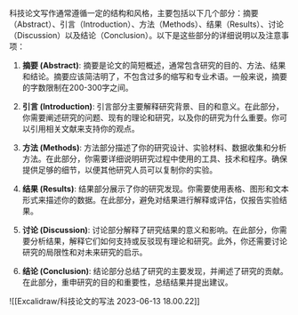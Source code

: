 科技论文写作通常遵循一定的结构和风格，主要包括以下几个部分：摘要（Abstract）、引言（Introduction）、方法（Methods）、结果（Results）、讨论（Discussion）以及结论（Conclusion）。以下是这些部分的详细说明以及注意事项：

1. **摘要 (Abstract)**: 摘要是论文的简短概述，通常包含研究的目的、方法、结果和结论。摘要应该简洁明了，不包含过多的缩写和专业术语。一般来说，摘要的字数限制在200-300字之间。
    
2. **引言 (Introduction)**: 引言部分主要解释研究背景、目的和意义。在此部分，你需要阐述研究的问题、现有的理论和研究，以及你的研究为什么重要。你可以引用相关文献来支持你的观点。
    
3. **方法 (Methods)**: 方法部分描述了你的研究设计、实验材料、数据收集和分析方法。在此部分，你需要详细说明研究过程中使用的工具、技术和程序。确保提供足够的细节，以便其他研究人员可以复制你的实验。
    
4. **结果 (Results)**: 结果部分展示了你的研究发现。你需要使用表格、图形和文本形式来描述你的数据。在此部分，避免对结果进行解释或评估，仅报告实验结果。
    
5. **讨论 (Discussion)**: 讨论部分解释了研究结果的意义和影响。在此部分，你需要分析结果，解释它们如何支持或反驳现有理论和研究。此外，你还需要讨论研究的局限性和对未来研究的启示。
    
6. **结论 (Conclusion)**: 结论部分总结了研究的主要发现，并阐述了研究的贡献。在此部分，重申研究的目的和重要性，总结结果并提出建议。

![[Excalidraw/科技论文的写法 2023-06-13 18.00.22]]